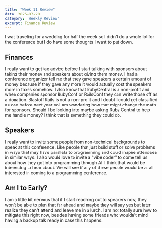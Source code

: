 ```yaml
---
title: "Week 11 Review"
date: 2025-07-20
category: 'Weekly Review'
excerpt: Finance Review
---
```


I was traveling for a wedding for half the week so I didn't do a whole lot for the conference but I do have some thoughts I want to put down.
## Finances
I really want to get tax advice before I start talking with sponsors about taking their money and speakers about giving them money. I had a conference organizer tell me that they gave speakers a certain amount of money because if they gave any more it would actually cost the speakers more in taxes somehow. I also know that RubyCentral is a non-profit and when companies sponsor RubyConf or RailsConf they can write those off as a donation. Blastoff Rails is not a non-profit and I doubt I could get classified as one before next year so I am wondering how that might change the math for sponsors. Should I be looking into maybe asking Ruby Central to help me handle money? I think that is something they could do.

## Speakers
I really want to invite some people from non-technical backgrounds to speak at this conference. Like people that just build stuff or solve problems in ways that may have parallels to programming and could inspire attendees in similar ways. I also would love to invite a "vibe coder" to come tell us about how they got into programming through AI. I think that would be interesting to hear about. We will see if any of these people would be at all interested in coming to a programming conference.

## Am I to Early?
I am a little bit nervous that if I start reaching out to speakers now, they won't be able to plan that far ahead and maybe they will say yes but later realize they can't attend and leave me in a lurch. I am not totally sure how to mitigate this right now, besides having some friends who wouldn't mind having a backup talk ready in case this happens.
